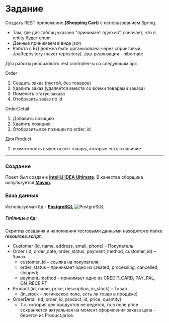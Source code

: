 # Задание
Создать REST приложение **(Shopping Cart)** с использованием Spring.
- Там, где для таблиц указано "принимает одно из", означает, что в entity будет enum
- Данные принимаем в виде json
- Работа с БД должна быть организована через спринговый JpaRepository (пакет repository). Jpa-реализация - hibernate

Для работы реализовать rest controller-ы со следующим api:

Order 
1) Создать заказ (пустой, без товаров)
2) Удалить заказ (удаляется вместе со всеми товарами заказа)
3) Поменять статус заказа
4) Отобразить заказ по id

OrderDetail
1) Добавить позицию
2) Удалить позицию
3) Отобразить все позиции по order_id

Для Product
1) возможность вывести все товары, которые есть в наличие
---
### Создание
Поект был создан в **[IntelliJ IDEA Ultimate]**. В качестве сборщика испульзуется **[Maven]**.

### База данных
Используемая бд - **[PostgreSQL]**
![PostgreSQL](https://l.ruby-china.com/photo/2019/de7a7028-6c2b-40b6-b1dc-33f2e843060b.png!large)

##### Таблицы в бд:
Скрипты создания и наполнения тестовыми данными находятся в папке ***resources.script***.
 - Customer (id, name, address, email, phone) - Покупатель
 - Order (id, order_date, order_status, payment_method, customer_id) – Заказ 
   - customer_id – ссылка на покупателя; 
   - order_status – принимает одно из created, processing, cancelled, shipped; 
   - payment_method – принимает одно из CREDIT_CARD, PAY_PAL, ON_RECEIPT
 - Product (id, name, price, description, in_stock) – Товар
   - (in_stock – логическое поле, есть ли товар в продаже)
 - OrderDetail (id, order_id, product_id, price, quantity). 
   - Т.к. история цен продуктов не ведется, то в поле price сохраняется актуальная на момент оформления заказа цена -  берется из Product.price.


[PostgreSQL]: <https://www.postgresql.org>
[IntelliJ IDEA Ultimate]: <https://jetbrains.ru/products/idea./>
[Maven]:<https://maven.apache.org>
